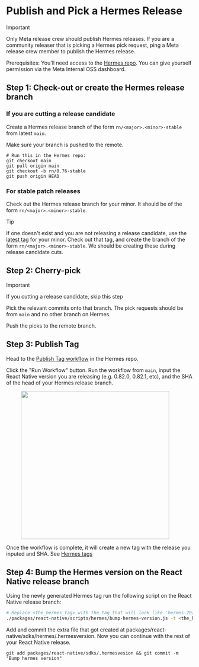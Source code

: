 # Publish and Pick a Hermes Release

> [!Important]
> Only Meta release crew should publish Hermes releases. If you are a community releaser that is picking a Hermes pick request, ping a Meta release crew member to publish the Hermes release.

Prerequisites: You'll need access to the [Hermes repo](https://github.com/facebook/hermes). You can give yourself permission via the Meta Internal OSS dashboard.

## Step 1: Check-out or create the Hermes release branch

### If you are cutting a release candidate
Create a Hermes release branch of the form `rn/<major>.<minor>-stable` from latest `main`.

Make sure your branch is pushed to the remote.

```
# Run this in the Hermes repo:
git checkout main
git pull origin main
git checkout -b rn/0.76-stable
git push origin HEAD
```

### For stable patch releases

Check out the Hermes release branch for your minor. It should be of the form `rn/<major>.<minor>-stable`.

> [!Tip]
> If one doesn't exist and you are not releasing a release candidate, use the [latest tag](https://github.com/facebook/hermes/tags) for your minor. Check out that tag, and create the branch of the form `rn/<major>.<minor>-stable`. We should be creating these during release candidate cuts.

## Step 2: Cherry-pick

> [!Important]
> If you cutting a release candidate, skip this step

Pick the relevant commits onto that branch. The pick requests should be from `main` and no other branch on Hermes.

Push the picks to the remote branch.

## Step 3: Publish Tag

Head to the [Publish Tag workflow](https://github.com/facebook/hermes/actions/workflows/create-tag.yml) in the Hermes repo.

Click the "Run Workflow" button. Run the workflow from `main`, input the React Native version you are releasing (e.g. 0.82.0, 0.82.1, etc), and the SHA of the head of your Hermes release branch.

<figure>
<img src="../assets/hermes_publish_tag.png" width="400" />
</figure>

Once the workflow is complete, it will create a new tag with the release you inputed and SHA. See [Hermes tags](https://github.com/facebook/hermes/tags)


## Step 4: Bump the Hermes version on the React Native release branch

Using the newly generated Hermes tag run the following script on the React Native release branch:

```bash
# Replace <the_hermes_tag> with the tag that will look like 'hermes-2022-07-20-RNv0.70.0-bc97c5399e0789c0a323f8e1431986e207a9e8ba'
./packages/react-native/scripts/hermes/bump-hermes-version.js -t <the_hermes_tag>
```

Add and commit the extra file that got created at packages/react-native/sdks/hermes/.hermesversion. Now you can continue with the rest of your React Native release.

```
git add packages/react-native/sdks/.hermesvesion && git commit -m "Bump hermes version"
```
